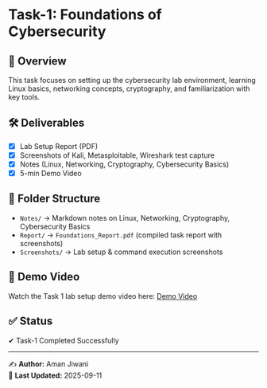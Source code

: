 # Task-1: Foundations of Cybersecurity  

## 📌 Overview  
This task focuses on setting up the cybersecurity lab environment, learning Linux basics, networking concepts, cryptography, and familiarization with key tools.  

## 🛠️ Deliverables  
- [x] Lab Setup Report (PDF)  
- [x] Screenshots of Kali, Metasploitable, Wireshark test capture  
- [x] Notes (Linux, Networking, Cryptography, Cybersecurity Basics)  
- [x] 5-min Demo Video  

## 📂 Folder Structure  
- `Notes/` → Markdown notes on Linux, Networking, Cryptography, Cybersecurity Basics  
- `Report/` → `Foundations_Report.pdf` (compiled task report with screenshots)  
- `Screenshots/` → Lab setup & command execution screenshots  



## 🎥 Demo Video
Watch the Task 1 lab setup demo video here: [Demo Video](https://bit.ly/3JVv2c5)

## ✅ Status  
✔ Task-1 Completed Successfully  

---

✍️ **Author:** Aman Jiwani  
📅 **Last Updated:** 2025-09-11

